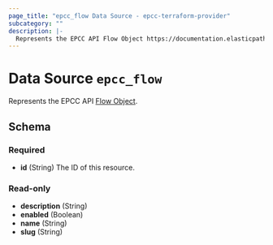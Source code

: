 ```yaml
---
page_title: "epcc_flow Data Source - epcc-terraform-provider"
subcategory: ""
description: |-
  Represents the EPCC API Flow Object https://documentation.elasticpath.com/commerce-cloud/docs/api/advanced/custom-data/flows/index.html#the-flow-object.
---
```


# Data Source `epcc_flow`

Represents the EPCC API [Flow Object](https://documentation.elasticpath.com/commerce-cloud/docs/api/advanced/custom-data/flows/index.html#the-flow-object).



## Schema

### Required

- **id** (String) The ID of this resource.

### Read-only

- **description** (String)
- **enabled** (Boolean)
- **name** (String)
- **slug** (String)


